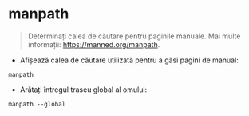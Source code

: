 # manpath

> Determinați calea de căutare pentru paginile manuale.
> Mai multe informații: <https://manned.org/manpath>.

- Afișează calea de căutare utilizată pentru a găsi pagini de manual:

`manpath`

- Arătați întregul traseu global al omului:

`manpath --global`
